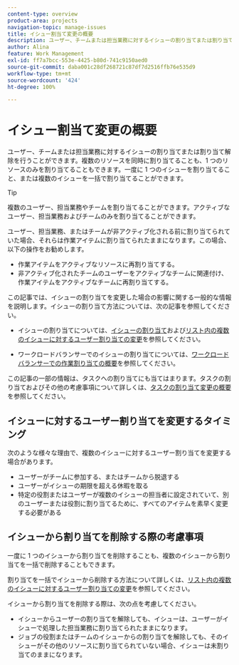 ```yaml
---
content-type: overview
product-area: projects
navigation-topic: manage-issues
title: イシュー割当て変更の概要
description: ユーザー、チームまたは担当業務に対するイシューの割り当てまたは割り当て解除を行うことができます。複数のリソースを同時に割り当てることも、1 つのリソースのみを割り当てることもできます。一度に 1 つのイシューを割り当てること、または複数のイシューを一括で割り当てることができます。
author: Alina
feature: Work Management
exl-id: ff7a7bcc-553e-4425-b80d-741c9150aed0
source-git-commit: daba001c28df268721c87df7d2516ffb76e535d9
workflow-type: tm+mt
source-wordcount: '424'
ht-degree: 100%

---
```


# イシュー割当て変更の概要

ユーザー、チームまたは担当業務に対するイシューの割り当てまたは割り当て解除を行うことができます。複数のリソースを同時に割り当てることも、1 つのリソースのみを割り当てることもできます。一度に 1 つのイシューを割り当てること、または複数のイシューを一括で割り当てることができます。

>[!TIP]
>
>複数のユーザー、担当業務やチームを割り当てることができます。アクティブなユーザー、担当業務およびチームのみを割り当てることができます。
>
>ユーザー、担当業務、またはチームが非アクティブ化される前に割り当てられていた場合、それらは作業アイテムに割り当てられたままになります。この場合、以下の操作をお勧めします。
>
>* 作業アイテムをアクティブなリソースに再割り当てする。
>* 非アクティブ化されたチームのユーザーをアクティブなチームに関連付け、作業アイテムをアクティブなチームに再割り当てする。

この記事では、イシューの割り当てを変更した場合の影響に関する一般的な情報を説明します。イシューの割り当て方法については、次の記事を参照してください。

* イシューの割り当てについては、[イシューの割り当て](../../../manage-work/issues/manage-issues/assign-issues.md)および[リスト内の複数のイシューに対するユーザー割り当ての変更](../../../manage-work/issues/manage-issues/edit-assignments-for-multiple-issues.md)を参照してください。

* ワークロードバランサーでのイシューの割り当てについては、[ワークロードバランサーでの作業割り当ての概要](../../../resource-mgmt/workload-balancer/assign-work-in-workload-balancer.md)を参照してください。

この記事の一部の情報は、タスクへの割り当てにも当てはまります。タスクの割り当ておよびその他の考慮事項について詳しくは、[タスクの割り当て変更の概要](../../../manage-work/tasks/assign-tasks/modify-task-assignments-overview.md)を参照してください。

## イシューに対するユーザー割り当てを変更するタイミング

次のような様々な理由で、複数のイシューに対するユーザー割り当てを変更する場合があります。

* ユーザーがチームに参加する、またはチームから脱退する
* ユーザーがイシューの期限を超える休暇を取る
* 特定の役割またはユーザーが複数のイシューの担当者に設定されていて、別のユーザーまたは役割に割り当てるために、すべてのアイテムを素早く変更する必要がある

## イシューから割り当てを削除する際の考慮事項

一度に 1 つのイシューから割り当てを削除することも、複数のイシューから割り当てを一括で削除することもできます。

割り当てを一括でイシューから削除する方法について詳しくは、[リスト内の複数のイシューに対するユーザー割り当ての変更](../../../manage-work/issues/manage-issues/edit-assignments-for-multiple-issues.md)を参照してください。

イシューから割り当てを削除する際は、次の点を考慮してください。

* イシューからユーザーの割り当てを解除しても、イシューは、ユーザーがイシューで処理した担当業務に割り当てられたままになります。
* ジョブの役割またはチームのイシューからの割り当てを解除しても、そのイシューがその他のリソースに割り当てられていない場合、イシューは未割り当てのままになります。


